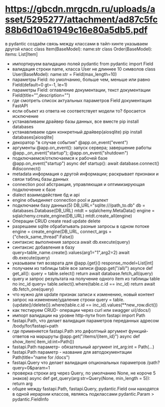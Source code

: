# https://gbcdn.mrgcdn.ru/uploads/asset/5295277/attachment/ad87c5fc88b6d10a61949c16e80a5db5.pdf
в pydantic создаём связь между классами 	в тайп-хинте указываем другой класс  class Item(BaseModel):  name:str    class Order(BaseModel): items: List[Item]
* импортируем валидацию полей pydantic 	from pydantic import Field
* валидация строки name, класса User не длиннее 10 символов 	class User(BaseModel):  name:str = Field(max_length=10)
* параметры Field: по умолчанию, больше чем, меньше или равно 	Field(default=0 gt=-1, le=1)
* параметры Field: оглавление документации, текст документации 	Field(title="",description="")
* где смотреть список актуальных параметров Field 	документация FastAPI
* если объект из ответа не соответствует модели то? бросается исключение
* устанавливаем драйвер базы данных, все вместе 	pip install databases
* устанавливаем один конкретный драйвер(aiosqlite) 	pip install databases[aiosqlite]
* декоратор "в случае события" 	@app.on_event("event")
* аргументы @app.on_event(): запуск сервера; завершение работы 	@app._on_event("startup"); @app.on_event("shutdown")
* подключаемся/отключаемся к рабочей базе 	@app.on_event("startup")  async def startup():  await database.connect() #disconnect()
* metadata 	информация о другой информации; раскрывает признаки и связи таблиц базы данных
* connection pool 	абстракция, управляющая и оптимизирующая  подключение к базе
* dialect 	взаимодействие бд и api
* engine 	объединяет connection pool и диалект
* подключаем базу данных(5) 	DB_URL="sqlite:///path_to.db"  db = databases.Database(DB_URL)  mtdt = sqlalchemy.MetaData()  engine = sqlalchemy.create_engine(DB_URL)  mtdt.create_all(engine)
* Операции CRUD 	 create read update delete
* разрешаем sqlite обрабатывать разные запросы в одном потоке 	engine = create_engine(DB_URL, connect_args = {"check_same_thread":False})
* синтаксис выполнения запроса 	await db.execute(query)
* синтаксис добавления в базу 	query=table_name.create().values(arg1="1",arg2=2)  await db.execute(query)
* указываем тип возврата для @app.{get}() 	 response_model=List[int]
* получаем из таблицы table все записи 	@app.get("/all/")  asynce def get_all():  query = table.select()  return await database.fetch_all(query)
* query и запрос результата на получение одного item из таблицы table по inc_id  query= table.select().where(table.c.id == inc_id) return await db.fetch_one(query)
* что нужно для update 	признак записи к изменению, новый контент
* запрос на изменение/удаление строки 	query = table.{update()/delete()}.where(table.c.id == inc_id).values(\*\*new_row.dict())
* как тестируем CRUD- операции 	через curl  или swagger ui(/docs/)
* импорт валидации на уровне http-пути	from fastapi import Path
* fastapi.Path, что делает	валидация параметров переданных адресом /body/for/fastapi+path
* где применяется fastapi.Path 	это дефолтный аргумент функций-ответов на маршруты    @app.get("/items/{item_id}")  async def show_item( item_id:int=Path())
* fastapi.Path параметр- обязательный аргумент 	int_arg:int = Path(...)
* fastapi.Path параметр - название для автодокументации 	Path(title="name for /docs")
* fastapi.Query что делает	валидация опциональных параметров /path?query=0&param=1
* проверка строки arg через Query, по умолчанию None, не короче 5 знаков) 	async def get_query(arg:str=Query(None, min_length = 5)): return arg
* общее между fastapi.Path, fastapi.Query, pydantic.Field 	они находятся в одной иерархии классов, являясь подклассами pydantic.Param > pydantic.FieldInfo

